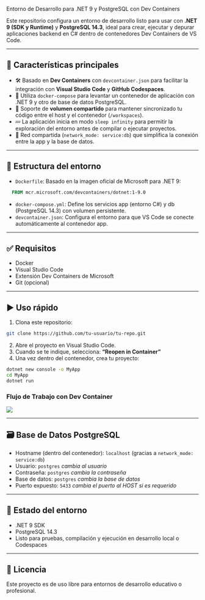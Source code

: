 Entorno de Desarrollo para .NET 9 y PostgreSQL con Dev Containers

Este repositorio configura un entorno de desarrollo listo para usar con **.NET 9 (SDK y Runtime)** y **PostgreSQL 14.3**, ideal para crear, ejecutar y depurar aplicaciones backend en C# dentro de contenedores Dev Containers de VS Code.

---

## 🚀 Características principales

- 🛠️ Basado en **Dev Containers** con `devcontainer.json` para facilitar la integración con **Visual Studio Code** y **GitHub Codespaces**.
- 🐳 Utiliza `docker-compose` para levantar un contenedor de aplicación con .NET 9 y otro de base de datos PostgreSQL.
- 📁 Soporte de **volumen compartido** para mantener sincronizado tu código entre el host y el contenedor (`/workspaces`).
- 💤 La aplicación inicia en modo `sleep infinity` para permitir la exploración del entorno antes de compilar o ejecutar proyectos.
- 🔌 Red compartida (`network_mode: service:db`) que simplifica la conexión entre la app y la base de datos.

---

## 📂 Estructura del entorno

- `Dockerfile`: Basado en la imagen oficial de Microsoft para .NET 9:
```Dockerfile
  FROM mcr.microsoft.com/devcontainers/dotnet:1-9.0
```
- `docker-compose.yml`: Define los servicios app (entorno C#) y db (PostgreSQL 14.3) con volumen persistente.
- `devcontainer.json`: Configura el entorno para que VS Code se conecte automáticamente al contenedor app.

---

## ✅ Requisitos

- Docker
- Visual Studio Code
- Extensión Dev Containers de Microsoft
- Git (opcional)

---

## ▶️ Uso rápido

1. Clona este repositorio:
```bash
git clone https://github.com/tu-usuario/tu-repo.git
```
2. Abre el proyecto en Visual Studio Code.
3. Cuando se te indique, selecciona:
**“Reopen in Container”**
4. Una vez dentro del contenedor, crea tu proyecto:
```bash
dotnet new console -o MyApp
cd MyApp
dotnet run
```

### Flujo de Trabajo con Dev Container
![](https://code.visualstudio.com/assets/docs/devcontainers/create-dev-container/container-edit-loop.png)

---

## 🗃️ Base de Datos PostgreSQL

- Hostname (dentro del contenedor): `localhost` (gracias a `network_mode: service:db`)
- Usuario: `postgres` *cambia al usuario*
- Contraseña: `postgres` *cambia la contraseña*
- Base de datos: `postgres` *cambia la base de datos*
- Puerto expuesto: `5433` *cambia el puerto al HOST si es requerido*


---

## 🧪 Estado del entorno

- .NET 9 SDK
- PostgreSQL 14.3
- Listo para pruebas, compilación y ejecución en desarrollo local o Codespaces


---

## 📝 Licencia
Este proyecto es de uso libre para entornos de desarrollo educativo o profesional.
